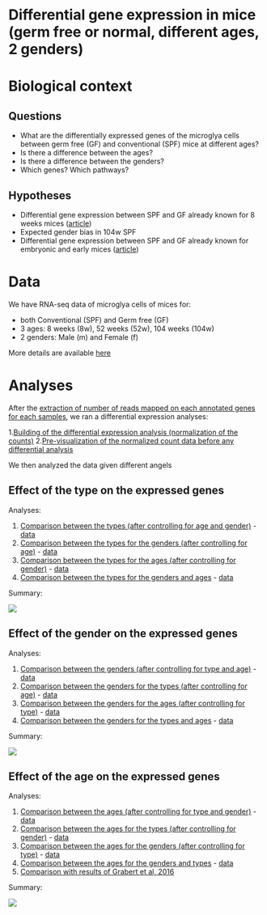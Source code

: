 Differential gene expression in mice (germ free or normal, different ages, 2 genders)
=====================================================================================

# Biological context

## Questions

- What are the differentially expressed genes of the microglya cells between germ free (GF) and conventional (SPF) mice at different ages?
- Is there a difference between the ages?
- Is there a difference between the genders?
- Which genes? Which pathways?

## Hypotheses

- Differential gene expression between SPF and GF already known for 8 weeks mices ([article](http://www.nature.com/neuro/journal/v18/n7/abs/nn.4030.html))
- Expected gender bias in 104w SPF
- Differential gene expression between SPF and GF already known for embryonic and early mices ([article](https://www.sciencedirect.com/science/article/pii/S0092867417314320))

# Data

We have RNA-seq data of microglya cells of mices for:
- both Conventional (SPF) and Germ free (GF)
- 3 ages: 8 weeks (8w), 52 weeks (52w), 104 weeks (104w)
- 2 genders: Male (m) and Female (f)
        
More details are available [here](data)

# Analyses

After the [extraction of number of reads mapped on each annotated genes for each samples](gene_count_extraction), we ran a differential expression analyses:

1.[Building of the differential expression analysis (normalization of the counts)](dge_analysis)
2.[Pre-visualization of the normalized count data before any differential analysis](pre-visualization)

We then analyzed the data given different angels

## Effect of the type on the expressed genes

Analyses:
1. [Comparison between the types (after controlling for age and gender)](type-effect-general) - [data](https://github.com/bebatut/neuromac_GF_mices/tree/master/results/dge/type-effect/type)
2. [Comparison between the types for the genders (after controlling for age)](type-effect-gender) - [data](https://github.com/bebatut/neuromac_GF_mices/tree/master/results/dge/type-effect/type_gender)
3. [Comparison between the types for the ages (after controlling for gender)](type-effect-age) - [data](https://github.com/bebatut/neuromac_GF_mices/tree/master/results/dge/type-effect/type_age)
4. [Comparison between the types for the genders and ages](type-effect-age-gender) - [data](https://github.com/bebatut/neuromac_GF_mices/tree/master/results/dge/type-effect/type_gender_age)

Summary:

![](https://github.com/bebatut/neuromac_GF_mices/blob/master/results/dge/type-effect/summary_dge.png?raw=true)

## Effect of the gender on the expressed genes

Analyses:
1. [Comparison between the genders (after controlling for type and age)](gender-effect-general) - [data](https://github.com/bebatut/neuromac_GF_mices/tree/master/results/dge/gender-effect/gender)
2. [Comparison between the genders for the types (after controlling for age)](gender-effect-type) - [data](https://github.com/bebatut/neuromac_GF_mices/tree/master/results/dge/gender-effect/gender_type)
3. [Comparison between the genders for the ages (after controlling for type)](gender-effect-age) - [data](https://github.com/bebatut/neuromac_GF_mices/tree/master/results/dge/gender-effect/gender_age)
4. [Comparison between the genders for the types and ages](gender-effect-type-age) - [data](https://github.com/bebatut/neuromac_GF_mices/tree/master/results/dge/gender-effect/gender_type_age)

Summary:

![](https://github.com/bebatut/neuromac_GF_mices/blob/master/results/dge/gender-effect/summary_dge.png?raw=true)

## Effect of the age on the expressed genes

Analyses:
1. [Comparison between the ages (after controlling for type and gender)](age-effect-general) - [data](https://github.com/bebatut/neuromac_GF_mices/tree/master/results/dge/age-effect/age)
2. [Comparison between the ages for the types (after controlling for gender)](age-effect-type) - [data](https://github.com/bebatut/neuromac_GF_mices/tree/master/results/dge/age-effect/age_type)
3. [Comparison between the ages for the genders (after controlling for type)](age-effect-gender) - [data](https://github.com/bebatut/neuromac_GF_mices/tree/master/results/dge/age-effect/age_gender)
4. [Comparison between the ages for the genders and types](age-effect-type-gender) - [data](https://github.com/bebatut/neuromac_GF_mices/tree/master/results/dge/age-effect/age_type_gender)
5. [Comparison with results of Grabert et al, 2016](grabert_comparison)

Summary:

![](https://github.com/bebatut/neuromac_GF_mices/blob/master/results/dge/age-effect/summary_dge.png?raw=true)

